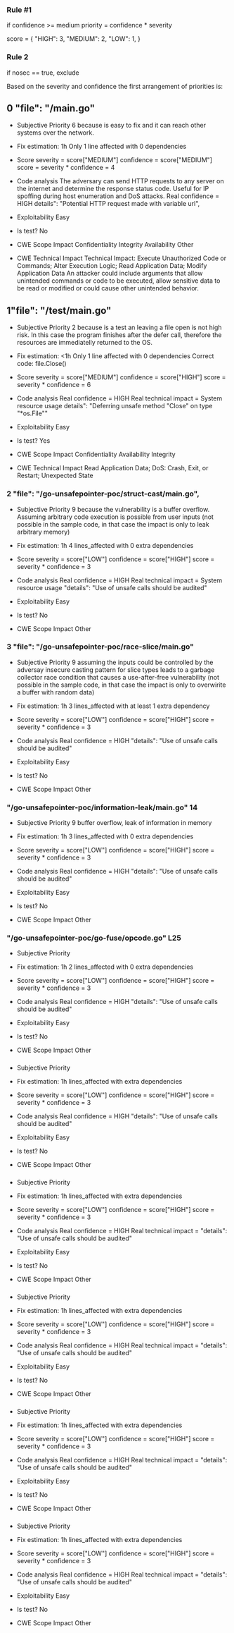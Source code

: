 ### Rule #1
if confidence >= medium
    priority = confidence * severity

score = {
    "HIGH": 3,
    "MEDIUM": 2,
    "LOW": 1,
}


### Rule 2
if nosec == true, exclude


Based on the severity and confidence the first arrangement of priorities is:



## 0 "file": "/main.go"


- Subjective Priority
6 because is easy to fix and it can reach other systems over the network.


- Fix estimation: 1h
Only 1 line affected with 0 dependencies

- Score
severity = score["MEDIUM"]
confidence = score["MEDIUM"]
score = severity * confidence = 4

- Code analysis
The adversary can send HTTP requests to any server on the internet and determine
the response status code. Useful for IP spoffing during host enumeration and DoS attacks.
Real confidence = HIGH
details": "Potential HTTP request made with variable url",

- Exploitability
Easy

- Is test?
No

- CWE Scope Impact
Confidentiality
Integrity
Availability
Other

- CWE Technical Impact
Technical Impact: Execute Unauthorized Code or Commands; Alter Execution Logic; Read Application Data; Modify Application Data
An attacker could include arguments that allow unintended commands or code to be executed, allow sensitive data to be read or modified or could cause other unintended behavior.




## 1"file": "/test/main.go"

- Subjective Priority
2 because is a test an leaving a file open is not high risk.
In this case the program finishes after the defer call, therefore
the resources are immediatelly returned to the OS.

- Fix estimation: <1h
Only 1 line affected with 0 dependencies
Correct code: file.Close()


- Score
severity = score["MEDIUM"]
confidence = score["HIGH"]
score = severity * confidence = 6

- Code analysis
Real confidence = HIGH
Real technical impact = System resource usage
details": "Deferring unsafe method \"Close\" on type \"*os.File\""

- Exploitability
Easy


- Is test?
Yes


- CWE Scope Impact
Confidentiality
Availability
Integrity


- CWE Technical Impact
Read Application Data; DoS: Crash, Exit, or Restart; Unexpected State



### 2 "file": "/go-unsafepointer-poc/struct-cast/main.go",

- Subjective Priority
9 because the vulnerability is a buffer overflow.
Assuming arbitrary code execution is possible from user inputs
(not possible in the sample code, in that case the impact is only to leak arbitrary memory)


- Fix estimation: 1h
4 lines_affected with 0 extra dependencies


- Score
severity = score["LOW"]
confidence = score["HIGH"]
score = severity * confidence = 3

- Code analysis
Real confidence = HIGH
Real technical impact = System resource usage
"details": "Use of unsafe calls should be audited"


- Exploitability
Easy


- Is test?
No


- CWE Scope Impact
Other



### 3 "file": "/go-unsafepointer-poc/race-slice/main.go"


- Subjective Priority
9 assuming the inputs could be controlled by the adversay
insecure casting pattern for slice types leads to a garbage collector
race condition that causes a use-after-free vulnerability
(not possible in the sample code, in that case the impact is only to overwirite a buffer with random data)


- Fix estimation: 1h
3 lines_affected with at least 1 extra dependency


- Score
severity = score["LOW"]
confidence = score["HIGH"]
score = severity * confidence = 3

- Code analysis
Real confidence = HIGH
"details": "Use of unsafe calls should be audited"

- Exploitability
Easy


- Is test?
No


- CWE Scope Impact
Other




### "/go-unsafepointer-poc/information-leak/main.go" 14


- Subjective Priority
9 buffer overflow, leak of information in memory

- Fix estimation: 1h
3 lines_affected with 0 extra dependencies

- Score
severity = score["LOW"]
confidence = score["HIGH"]
score = severity * confidence = 3

- Code analysis
Real confidence = HIGH
"details": "Use of unsafe calls should be audited"

- Exploitability
Easy

- Is test?
No

- CWE Scope Impact
Other




### "/go-unsafepointer-poc/go-fuse/opcode.go" L25


- Subjective Priority


- Fix estimation: 1h
2 lines_affected with 0 extra dependencies


- Score
severity = score["LOW"]
confidence = score["HIGH"]
score = severity * confidence = 3

- Code analysis
Real confidence = HIGH
"details": "Use of unsafe calls should be audited"

- Exploitability
Easy


- Is test?
No


- CWE Scope Impact
Other





### 


- Subjective Priority


- Fix estimation: 1h
 lines_affected with  extra dependencies


- Score
severity = score["LOW"]
confidence = score["HIGH"]
score = severity * confidence = 3

- Code analysis
Real confidence = HIGH
"details": "Use of unsafe calls should be audited"

- Exploitability
Easy


- Is test?
No


- CWE Scope Impact
Other





### 


- Subjective Priority


- Fix estimation: 1h
 lines_affected with  extra dependencies


- Score
severity = score["LOW"]
confidence = score["HIGH"]
score = severity * confidence = 3

- Code analysis
Real confidence = HIGH
Real technical impact = 
"details": "Use of unsafe calls should be audited"

- Exploitability
Easy


- Is test?
No


- CWE Scope Impact
Other






### 


- Subjective Priority


- Fix estimation: 1h
 lines_affected with  extra dependencies


- Score
severity = score["LOW"]
confidence = score["HIGH"]
score = severity * confidence = 3

- Code analysis
Real confidence = HIGH
Real technical impact = 
"details": "Use of unsafe calls should be audited"

- Exploitability
Easy


- Is test?
No


- CWE Scope Impact
Other





### 


- Subjective Priority


- Fix estimation: 1h
 lines_affected with  extra dependencies


- Score
severity = score["LOW"]
confidence = score["HIGH"]
score = severity * confidence = 3

- Code analysis
Real confidence = HIGH
Real technical impact = 
"details": "Use of unsafe calls should be audited"

- Exploitability
Easy


- Is test?
No


- CWE Scope Impact
Other






### 


- Subjective Priority


- Fix estimation: 1h
 lines_affected with  extra dependencies


- Score
severity = score["LOW"]
confidence = score["HIGH"]
score = severity * confidence = 3

- Code analysis
Real confidence = HIGH
Real technical impact = 
"details": "Use of unsafe calls should be audited"

- Exploitability
Easy


- Is test?
No


- CWE Scope Impact
Other


